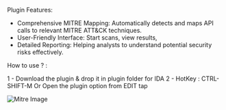 Plugin Features:

- Comprehensive MITRE Mapping: Automatically detects and maps API calls to relevant MITRE ATT&CK techniques.
- User-Friendly Interface: Start scans, view results, 
- Detailed Reporting: Helping analysts to understand potential security risks effectively.

How to use ? : 

1 - Download the plugin & drop it in plugin folder for IDA
2 - HotKey : CTRL-SHIFT-M  Or Open the plugin option from EDIT tap 

![Mitre Image](https://github.com/Rea1don/IDA-MITRE/blob/main/Mitre.png?raw=true)
